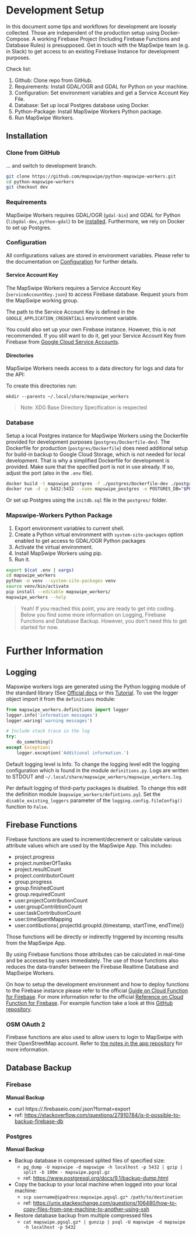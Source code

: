# Development Setup

In this document some tips and workflows for development are loosely collected. 
Those are independent of the production setup using Docker-Compose. 
A working Firebase Project (Including Firebase Functions and Database Rules) is presupposed. 
Get in touch with the MapSwipe team (e.g. in Slack) to get access to an existing Firebase Instance for development purposes.

Check list:
1. Github: Clone repo from GitHub.
2. Requirements: Install GDAL/OGR and GDAL for Python on your machine.
3. Configuration: Set environment variables and get a Service Account Key File.
4. Database: Set up local Postgres database using Docker.
5. Python-Package: Install MapSwipe Workers Python package.
6. Run MapSwipe Workers.


## Installation

### Clone from GitHub

... and switch to development branch.

```bash
git clone https://github.com/mapswipe/python-mapswipe-workers.git
cd python-mapswipe-workers
git checkout dev
```

### Requirements

MapSwipe Workers requires GDAL/OGR (`gdal-bin`) and GDAL for Python (`libgdal-dev`, `python-gdal`) to be [installed](https://mothergeo-py.readthedocs.io/en/latest/development/how-to/gdal-ubuntu-pkg.html). 
Furthermore, we rely on Docker to set up Postgres.


### Configuration

All configurations values are stored in environment variables. Please refer to the documentation on [Configuration](configuration.html) for further details.

#### Service Account Key

The MapSwipe Workers requires a Service Account Key (`serviceAccountKey.json`) to access Firebase database. 
Request yours from the MapSwipe working group.

The path to the Service Account Key is defined in the `GOOGLE_APPLICATION_CREDENTIALS` environment variable.

You could also set up your own Firebase instance. However, this is not recommended. 
If you still want to do it, get your Service Account Key from Firebase from [Google Cloud Service Accounts](https://console.cloud.google.com/iam-admin/serviceaccounts).

#### Directories

MapSwipe Workers needs access to a data directory for logs and data for the API:

To create this directories run:
```
mkdir --parents ~/.local/share/mapswipe_workers
```

> Note: XDG Base Directory Specification is respected


### Database

Setup a local Postgres instance for MapSwipe Workers using the Dockerfile provided for development purposes (`postgres/Dockerfile-dev`). 
The Dockerfile for production (`postgres/Dockerfile`) does need additional setup for build-in backup to Google Cloud Storage, which is not needed for local development. That is why a simplified Dockerfile for development is provided.
Make sure that the specified port is not in use already. If so, adjust the port (also in the `.env` file).

```bash
docker build -t mapswipe_postgres -f ./postgres/Dockerfile-dev ./postgres
docker run -d -p 5432:5432 --name mapswipe_postgres -e POSTGRES_DB="$POSTGRES_DB" -e POSTGRES_USER="$POSTGRES_USER" -e POSTGRES_PASSWORD="$POSTGRES_PASSWORD" mapswipe_postgres
```

Or set up Postgres using the `initdb.sql` file in the `postgres/` folder.


### Mapswipe-Workers Python Package

1. Export environment variables to current shell.
2. Create a Python virtual environment with `system-site-packages` option enabled to get access to GDAL/OGR Python packages
3. Activate the virtual environment.
5. Install MapSwipe Workers using pip.
6. Run it.

```bash
export $(cat .env | xargs)
cd mapswipe_workers
python -m venv --system-site-packages venv
source venv/bin/activate
pip install --editable mapswipe_workers/
mapswipe_workers --help
```

> Yeah! If you reached this point, you are ready to get into coding. Below you find some more information on Logging, Firebase Functions and Database Backup. However, you don't need this to get started for now.

# Further Information

## Logging

Mapswipe workers logs are generated using the Python logging module of the standard library (See [Official docs](https://docs.python.org/3/library/logging.html) or this [Tutorial](https://realpython.com/python-logging/#the-logging-module). 
To use the logger object import it from the `definitions` module:

```python
from mapswipe_workers.definitions import logger
logger.info('information messages')
logger.waring('warning messages')

# Include stack trace in the log
try:
    do_something()
except Exception:
    logger.exception('Additional information.')
```

Default logging level is Info. To change the logging level edit the logging configuration which is found in the module `definitions.py`. 
Logs are written to STDOUT and `~/.local/share/mapswipe_workers/mapswipe_workers.log`.

Per default logging of third-party packages is disabled. To change this edit the definition module (`mapswipe_workers/defintions.py`). 
Set the `disable_existing_loggers` parameter of the `logging.config.fileConfig()` function to `False`.


## Firebase Functions

Firebase functions are used to increment/decrement or calculate various attribute values which are used by the MapSwipe App. This includes:

- project.progress
- project.numberOfTasks
- project.resultCount
- project.contributorCount
- group.progress
- group.finishedCount
- group.requiredCount
- user.projectContributionCount
- user.groupContribtionCount
- user.taskContributionCount
- user.timeSpentMapping
- user.contibutions{.projectId.groupId.{timestamp, startTime, endTime}}

Those functions will be directly or indirectly triggered by incoming results from the MapSwipe App.

By using Firebase functions those attributes can be calculated in real-time and be accessed by users immediately. 
The use of those functions also reduces the data-transfer between the Firebase Realtime Database and MapSwipe Workers.

On how to setup the development environment and how to deploy functions to the Firebase instance please refer to the official [Guide on Cloud Function for Firebase](https://firebase.google.com/docs/functions/get-started).
For more information refer to the official [Reference on Cloud Function for Firebase](https://firebase.google.com/docs/reference/functions/). 
For example function take a look at this [GitHub repository](https://github.com/firebase/functions-samples).

### OSM OAuth 2
Firebase functions are also used to allow users to login to MapSwipe with their OpenStreetMap account. Refer to [the notes in the app repository](https://github.com/mapswipe/mapswipe/blob/master/docs/osm_login.md) for more information.


## Database Backup

### Firebase

**Manual Backup**

- curl https://<instance>.firebaseio.com/.json?format=export
- ref: https://stackoverflow.com/questions/27910784/is-it-possible-to-backup-firebase-db


### Postgres

**Manual Backup**

- Backup database in compressed splited files of specified size:
    - `pg_dump -U mapswipe -d mapswipe -h localhost -p 5432 | gzip | split -b 100m - mapswipe.pgsql.gz`
    - ref: https://www.postgresql.org/docs/9.1/backup-dump.html
- Copy the backup to your local machine when logged into your local machine:
    - `scp username@ipadress:mapswipe.pgsql.gz* /path/to/destination`
    - ref: https://unix.stackexchange.com/questions/106480/how-to-copy-files-from-one-machine-to-another-using-ssh
- Restore database backup from multiple compressed files
    - `cat mapswipe.pgsql.gz* | gunzip | psql -U mapswipe -d mapswipe -h localhost -p 5432`
